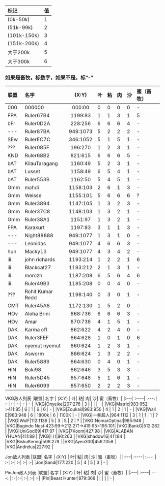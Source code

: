 ### 

|标记|值|
|:---|:---|
|(0k-50k)     | 1 | 
|(51k-99k)    |2  |
|(101k-150k)  |3  |
|(151k-200k)  |4  |
|大于200k     |5  | 
|大于300k     |6  |
### 如果是畜牧，标数字，如果不是，标“-”
|联盟| 名字  | (X:Y)        | 叶| 粘| 肉| 沙| 蜜（畜牧）|
|:---| :----| :---:        | :-| :-| :-| :-| :-|
|000|000000|000:00         | 0 | 0 | 0 | 0 | - |
|FPA|Ruler67B4|1199:83     | 1 | 1 | 3 | 1 | 5 |
|bFr|Ruler0D2A|228:256     | 6 | 6 | 6 | 4 | - |
|---|Ruler87BA|949:1073    | 5 | 2 | 2 | 2 | - |
|SEw|RulerEC7C|346:1052    | 5 | 1 | 5 | 1 | - |
|???|Ruler085F|196:270     | 1 | 2 | 3 | 1 | - |
|KND|Ruler68B2|821:615     | 6 | 6 | 6 | 5 | - |
|bAT|KilauTaragang|1160:49 | 5 | 2 | 3 | 1 | - |
|bAT|Lusset|1158:49        | 6 | 5 | 4 | 1 | - |
|bAT|Ruler553B|1162:50     | 5 | 4 | 5 | 1 | - |
|Gmm|mahdi|1158:103        | 2 | 6 | 1 | 3 | - |
|Gmm|Weisse|1155:101       | 5 | 6 | 6 | 6 | ? |
|Gmm|Ruler3894|1147:105    | 1 | 3 | 2 | 3 | - |
|Gmm|Ruler37C8|1148:103    | 1 | 3 | 2 | 1 | - |
|Gmm|Ruler38A1|1151:97     | 1 | 3 | 2 | 1 | - |
|FPA|Karakurt|1197:83      | 3 | 1 | 1 | 3 | - |
|---|Night88888|949:1077   | 1 | 3 | 1 | 0 | - |
|---|Leonidas|949:1077     | 4 | 6 | 6 | 3 | - |
|hun|Macky13|949:1077      | 4 | 3 | 4 | 2 | - |
|ili|john richards|1193:214| 1 | 2 | 2 | 1 | 6 |
|ili|Blackcat27|1193:212   | 2 | 1 | 3 | 1 | - |
|ili|morozh|1187:208       | 6 | 5 | 6 | 4 | 6 |
|ili|Ruler49B3|1185:208    | 0 | 0 | 4 | 0 | - |
|???|Rohit Kumar Redd|1198:140| 0 | 3 | 0 | 1 | - |
|CMT|Ruler45A8|1172:130    | 1 | 5 | 2 | 0 | - |
|HOv|Aloha Brini|868:736   | 6 | 6 | 6 | 3 | - |
|HOv|Amar|870:736          | 4 | 1 | 5 | 1 | - |
|DAK|Karma cfl|862:622     | 4 | 2 | 4 | 0 | - |
|DAK|Ruler3FEF|864:628     | 1 | 0 | 1 | 0 | 6 |
|DAK|nyemut nyemut|860:624 | 1 | 2 | 3 | 1 | - |
|DAK|Asworm|866:624        | 1 | 3 | 2 | 2 | - |
|DAK|Ruler5889|864:630     | 0 | 4 | 0 | 1 | - |
|HiN|Boki98|862:646        | 3 | 5 | 3 | 3 | - |
|HiN|Ruler5D45|857:648     | 5 | 1 | 6 | 1 | - |
|HiN|Ruler6099|857:650     | 2 | 2 | 2 | 3 | - |








VKG敌人列表
|联盟| 名字  | (X:Y)        | 叶| 粘| 肉| 沙| 蜜（畜牧）|
|:---| :----| :---:        | :-| :-| :-| :-| :-|
|VKG|Onyeike|207:276       | 3 |   |   |   | - |
|VKG|Matrix|983:952->411:85        | 6 | 1 | 6 | 6 | - |
|VKG|Zoukaiil|983:950      | 4 | 1 | 2 | 1 | - |
|VKG|Wall E|983:948        | 6 | 1800k | 6 | 1100K | - |
|VKG|一拳超人|964:1112      | 3 | 1 | 1 | 1 | ? |
|VKG|WolF|112:1139         | 5 | 3 | 5 | 2 | ? |
|VKG|NomarOptinal|985:948  | 
|VKG|Bagindo Nest|423:99->212:271->419:95>196:101|
|VKG|BankG|512:282         |
|VKG|UniGod69|417:97       |
|VKG|7Koom|427:98          |
|VKG|ALABAN YHUAN|411:89   |
|VKG|I I I|90:263          |
|VKG|shadow16|411:84       | 
|VKG|BiskuKering|509:278   | 
|VKG|Ayen300|459:1058      |
|VKG|Andrelus|227:92       |

Jon敌人列表
|联盟| 名字  | (X:Y)        | 叶| 粘| 肉| 沙| 蜜（畜牧）|
|:---| :----| :---:        | :-| :-| :-| :-| :-|
|Jon|Sandi|177:220         | 5 | 4 | 5 | 3 | - |

PinJon敌人列表
|联盟| 名字  | (X:Y)        | 叶| 粘| 肉| 沙| 蜜（畜牧）|
|:---| :----| :---:        | :-| :-| :-| :-| :-|
|Pin|Beast Hunter|979:368  |  | |  |  | - |






